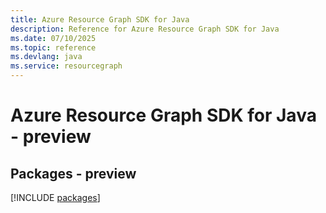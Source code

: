 ```yaml
---
title: Azure Resource Graph SDK for Java
description: Reference for Azure Resource Graph SDK for Java
ms.date: 07/10/2025
ms.topic: reference
ms.devlang: java
ms.service: resourcegraph
---
```

# Azure Resource Graph SDK for Java - preview
## Packages - preview
[!INCLUDE [packages](resource-graph-index.md)]